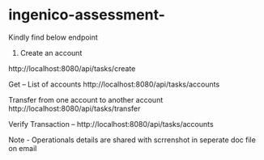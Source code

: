# ingenico-assessment-  

Kindly find below endpoint 

1. Create an account 

http://localhost:8080/api/tasks/create



Get – List of accounts
http://localhost:8080/api/tasks/accounts

Transfer from one account to another account 
http://localhost:8080/api/tasks/transfer

Verify Transaction – 
http://localhost:8080/api/tasks/accounts

  
Note - Operationals details are shared with scrrenshot in seperate doc file on email
